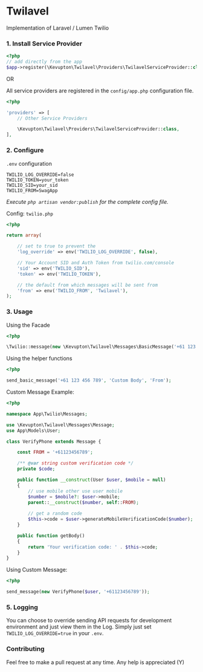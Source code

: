 # Twilavel #
Implementation of Laravel / Lumen Twilio

### 1. Install Service Provider

```php
<?php
// add directly from the app 
$app->register(\Kevupton\Twilavel\Providers\TwilavelServiceProvider::class);
```

OR

All service providers are registered in the `config/app.php` configuration file.
```php
<?php

'providers' => [
    // Other Service Providers

    \Kevupton\Twilavel\Providers\TwilavelServiceProvider::class,
],
```

### 2. Configure

`.env` configuration
```text
TWILIO_LOG_OVERRIDE=false
TWILIO_TOKEN=your_token
TWILIO_SID=your_sid
TWILIO_FROM=SwagApp
```

*Execute `php artisan vendor:publish` for the complete config file.*

Config: `twilio.php`
```php
<?php

return array(

    // set to true to prevent the
    'log_override' => env('TWILIO_LOG_OVERRIDE', false),

    // Your Account SID and Auth Token from twilio.com/console
    'sid' => env('TWILIO_SID'),
    'token' => env('TWILIO_TOKEN'),

    // the default from which messages will be sent from
    'from' => env('TWILIO_FROM', 'Twilavel'),
);

```


### 3. Usage

Using the Facade
```php
<?php 

\Twilio::message(new \Kevupton\Twilavel\Messages\BasicMessage('+61 123 456 789', 'Custom Body', 'From'));

```

Using the helper functions
```php
<?php 

send_basic_message('+61 123 456 789', 'Custom Body', 'From');
```

Custom Message Example:
```php
<?php

namespace App\Twilio\Messages;

use \Kevupton\Twilavel\Messages\Message;
use App\Models\User;

class VerifyPhone extends Message {

    const FROM = '+61123456789';

    /** @var string custom verification code */
    private $code;

    public function __construct(User $user, $mobile = null)
    {
        // use mobile other use user mobile
        $number = $mobile?: $user->mobile;
        parent::__construct($number, self::FROM);
        
        // get a random code
        $this->code = $user->generateMobileVerificationCode($number);
    }

    public function getBody()
    {
        return 'Your verification code: ' . $this->code;
    }
}
```

Using Custom Message:
```php
<?php

send_message(new VerifyPhone($user, '+61123456789'));
```

### 5. Logging

You can choose to override sending API requests for development environment and just view them in the Log. 
Simply just set `TWILIO_LOG_OVERRIDE=true` in your `.env`.

### Contributing

Feel free to make a pull request at any time. Any help is appreciated (Y)